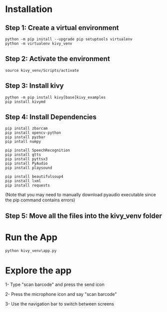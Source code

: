 # Installation

## Step 1: Create a virtual environment
```
python -m pip install --upgrade pip setuptools virtualenv
python -m virtualenv kivy_venv
```
## Step 2: Activate the environment
```
source kivy_venv/Scripts/activate
```
## Step 3: Install kivy
```
python -m pip install kivy[base]kivy_examples
pip install kivymd

```

## Step 4: Install Dependencies
```
pip install zbarcam
pip install opencv-python
pip install pyzbar
pip intall numpy 

pip install SpeechRecognition
pip install gtts
pip install pyttsx3
pip install PyAudio
pip install playsound

pip install beautifulsoup4
pip install lxml 
pip install requests 

```
(Note that you may need to manually download pyaudio executable since the pip command contains errors)


## Step 5: Move all the files into the kivy_venv folder

# Run the App
```
python kivy_venv\app.py
```

# Explore the app
1- Type "scan barcode" and press the send icon

2- Press the microphone icon and say "scan barcode"

3- Use the navigation bar to switch between screens
